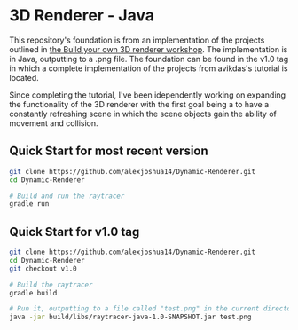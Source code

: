 3D Renderer - Java
=================================

This repository's foundation is from an implementation of the projects outlined in [the Build your own 3D renderer workshop](https://avik-das.github.io/build-your-own-raytracer/). The implementation is in Java, outputting to a .png file. The foundation can be found in the v1.0 tag in which a complete implementation of the projects from avikdas's tutorial is located.

Since completing the tutorial, I've been idependently working on expanding the functionality of the 3D renderer with the first goal being a to have a constantly refreshing scene in which the scene objects gain the ability of movement and collision.

Quick Start for most recent version
-----------
```sh
git clone https://github.com/alexjoshua14/Dynamic-Renderer.git
cd Dynamic-Renderer

# Build and run the raytracer
gradle run
```


Quick Start for v1.0 tag
-----------

```sh
git clone https://github.com/alexjoshua14/Dynamic-Renderer.git
cd Dynamic-Renderer
git checkout v1.0

# Build the raytracer
gradle build

# Run it, outputting to a file called "test.png" in the current directory
java -jar build/libs/raytracer-java-1.0-SNAPSHOT.jar test.png
```
